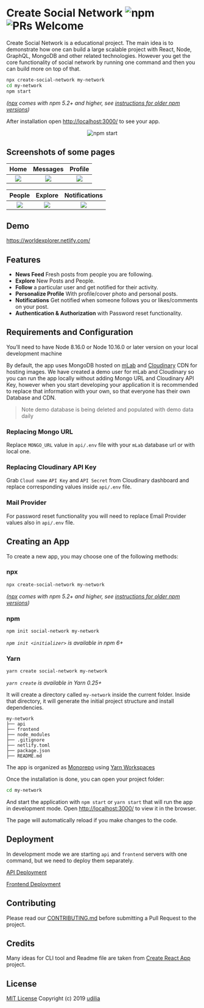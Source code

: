 # Create Social Network ![npm](https://img.shields.io/npm/dm/create-social-network) ![PRs Welcome](https://img.shields.io/badge/PRs-welcome-green.svg)

Create Social Network is a educational project. The main idea is to demonstrate how one can build a large scalable project with React, Node, GraphQL, MongoDB and other related technologies. However you get the core functionality of social network by running one command and then you can build more on top of that.

```sh
npx create-social-network my-network
cd my-network
npm start
```

_([npx](https://medium.com/@maybekatz/introducing-npx-an-npm-package-runner-55f7d4bd282b) comes with npm 5.2+ and higher, see [instructions for older npm versions](https://gist.github.com/DimiMikadze/142aba2c0a898843d765b3e4870870ce))_

After installation open [http://localhost:3000/](http://localhost:3000/) to see your app.

<p align='center'>
<img src='https://res.cloudinary.com/dkkf9iqnd/image/upload/v1569913692/screencast_abbvuz.gif' alt='npm start'>
</p>

## Screenshots of some pages

|                                        Home                                        |                                        Messages                                        |                                        Profile                                        |
| :--------------------------------------------------------------------------------: | :------------------------------------------------------------------------------------: | :-----------------------------------------------------------------------------------: |
| ![](https://res.cloudinary.com/dkkf9iqnd/image/upload/v1573322911/home_nmms37.png) | ![](https://res.cloudinary.com/dkkf9iqnd/image/upload/v1573322910/messages_kt8gts.png) | ![](https://res.cloudinary.com/dkkf9iqnd/image/upload/v1573322910/profile_nzntwk.png) |

|                                        People                                        |                                        Explore                                        |                                        Notifications                                        |
| :----------------------------------------------------------------------------------: | :-----------------------------------------------------------------------------------: | :-----------------------------------------------------------------------------------------: |
| ![](https://res.cloudinary.com/dkkf9iqnd/image/upload/v1573322911/people_ag2to0.png) | ![](https://res.cloudinary.com/dkkf9iqnd/image/upload/v1573322912/explore_uewztd.png) | ![](https://res.cloudinary.com/dkkf9iqnd/image/upload/v1573322910/notifications_yfxweb.png) |

## Demo

https://worldexplorer.netlify.com/

## Features

- **News Feed** Fresh posts from people you are following.
- **Explore** New Posts and People.
- **Follow** a particular user and get notified for their activity.
- **Personalize Profile** With profile/cover photo and personal posts.
- **Notifications** Get notified when someone follows you or likes/comments on your post.
- **Authentication & Authorization** with Password reset functionality.

## Requirements and Configuration

You’ll need to have Node 8.16.0 or Node 10.16.0 or later version on your local development machine

By default, the app uses MongoDB hosted on [mLab](https://mlab.com/) and [Cloudinary](https://cloudinary.com/) CDN for hosting images. We have created a demo user for mLab and Cloudinary so you can run the app locally without adding Mongo URL and Cloudinary API Key, however when you start developing your application it is recommended to replace that information with your own, so that everyone has their own Database and CDN.

> Note demo database is being deleted and populated with demo data daily

### Replacing Mongo URL

Replace `MONGO_URL` value in `api/.env` file with your `mLab` database url or with local one.

### Replacing Cloudinary API Key

Grab `Cloud name` `API Key` and `API Secret` from Cloudinary dashboard and replace corresponding values inside `api/.env` file.

### Mail Provider

For password reset functionality you will need to replace Email Provider values also in `api/.env` file.

## Creating an App

To create a new app, you may choose one of the following methods:

### npx

```sh
npx create-social-network my-network
```

_([npx](https://medium.com/@maybekatz/introducing-npx-an-npm-package-runner-55f7d4bd282b) comes with npm 5.2+ and higher, see [instructions for older npm versions](https://gist.github.com/DimiMikadze/142aba2c0a898843d765b3e4870870ce))_

### npm

```sh
npm init social-network my-network
```

_`npm init <initializer>` is available in npm 6+_

### Yarn

```sh
yarn create social-network my-network
```

_`yarn create` is available in Yarn 0.25+_

It will create a directory called `my-network` inside the current folder.
Inside that directory, it will generate the initial project structure and install dependencies.

```
my-network
├── api
├── frontend
├── node_modules
├── .gitignore
├── netlify.toml
├── package.json
├── README.md
```

The app is organized as [Monorepo](https://en.wikipedia.org/wiki/Monorepo) using [Yarn Workspaces](https://yarnpkg.com/lang/en/docs/workspaces/)

Once the installation is done, you can open your project folder:

```sh
cd my-network
```

And start the application with `npm start` or `yarn start` that will run the app in development mode.
Open [http://localhost:3000/](http://localhost:3000/) to view it in the browser.

The page will automatically reload if you make changes to the code.

## Deployment

In development mode we are starting `api` and `frontend` servers with one command, but we need to deploy them separately.

[API Deployment](https://github.com/udilia/create-social-network/tree/master/api#api-deployment-to-heroku)

[Frontend Deployment](https://github.com/udilia/create-social-network/tree/master/frontend#frontend-deployment-to-netlify)

## Contributing

Please read our [CONTRIBUTING.md](https://github.com/udilia/create-social-network/blob/master/CONTRIBUTING.md) before submitting a Pull Request to the project.

## Credits

Many ideas for CLI tool and Readme file are taken from [Create React App](https://github.com/facebook/create-react-app) project.

## License

[MIT License](https://github.com/udilia/create-social-network/blob/master/LICENSE.md) Copyright (c) 2019 [udilia](https://udilia.com/)
